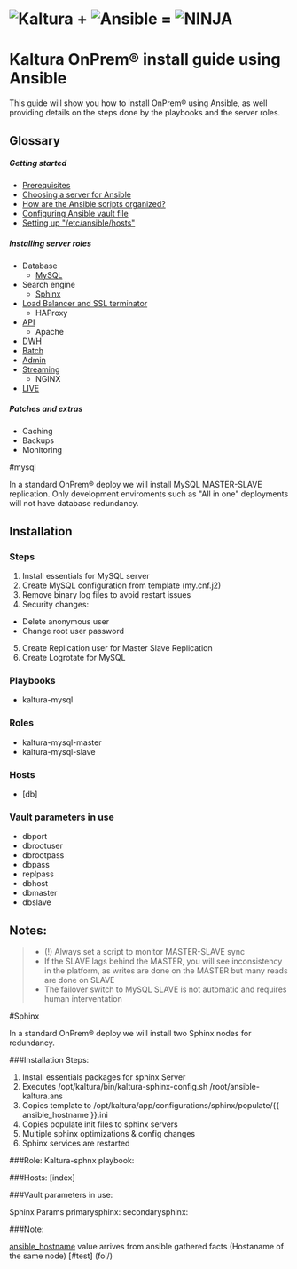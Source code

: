 # ![Kaltura](images/kaltura-logo.jpeg) + ![Ansible](images/ansible-logo.png) = ![NINJA](images/ninja.jpg)

# Kaltura OnPrem® install guide using Ansible

This guide will show you how to install OnPrem® using Ansible, as well providing details on the steps done by the playbooks and the server roles.

## Glossary

##### Getting started

* [Prerequisites](getting-started/)
* [Choosing a server for Ansible](getting-started/)
* [How are the Ansible scripts organized?](getting-started/)
* [Configuring Ansible vault file](getting-started/)
* [Setting up "/etc/ansible/hosts"](getting-started/)


##### Installing server roles

* Database
    *  [MySQL](#myql)
* Search engine
    *  [Sphinx](#sphinx)
* [Load Balancer and SSL terminator](server-roles/load-balancer/)
    * HAProxy
* [API](server-roles/API/)
    * Apache
* [DWH](server-roles/DWH/)
* [Batch](server-roles/batch/)
* [Admin](server-roles/admin/)
* [Streaming](server-roles/streaming/)
    * NGINX
* [LIVE](server-roles/live/)

##### Patches and extras
* Caching
* Backups
* Monitoring


#mysql

In a standard OnPrem® deploy we will install MySQL MASTER-SLAVE replication. Only development enviroments such as "All in one" deployments will not have database redundancy.


## Installation 

### Steps
1. Install essentials for MySQL server
2. Create MySQL configuration from template (my.cnf.j2)
3. Remove binary log files to avoid restart issues
4. Security changes:
 * Delete anonymous user
 * Change root user password
5. Create Replication user for Master Slave Replication
6. Create Logrotate for MySQL

### Playbooks
  *	kaltura-mysql
  
### Roles
  *	kaltura-mysql-master  
  *	kaltura-mysql-slave
  
### Hosts
  *	[db]

### Vault parameters in use
* dbport
* dbrootuser
* dbrootpass 
* dbpass
* replpass
* dbhost
* dbmaster
* dbslave



## Notes:
> * (!) Always set a script to monitor MASTER-SLAVE sync
>  *	If the SLAVE lags behind the MASTER, you will see inconsistency in the platform, as writes are done on the MASTER but many reads are done on SLAVE
> * The failover switch to MySQL SLAVE is not automatic and requires human interventation


#Sphinx


In a standard OnPrem® deploy we will install two Sphinx nodes for redundancy.


###Installation Steps:

1. Install essentials packages for sphinx Server
2. Executes /opt/kaltura/bin/kaltura-sphinx-config.sh /root/ansible-kaltura.ans
3. Copies template to /opt/kaltura/app/configurations/sphinx/populate/{{ ansible_hostname }}.ini
4. Copies populate init files to sphinx servers
5. Multiple sphinx optimizations & config changes
6. Sphinx services are restarted

###Role:
Kaltura-sphnx playbook:

###Hosts:
[index]

###Vault parameters in use:

Sphinx Params
primarysphinx: 
secondarysphinx: 

###Note:

[ansible_hostname](https://github.com/Kaltura-PS/onprem-ansible/blob/master/roles/kaltura-sphinx/templates/hostname.template.ini.j2) value arrives from ansible gathered facts (Hostaname of the same node)
[#test] (fol/)
